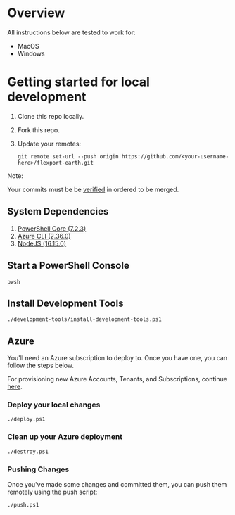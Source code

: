 # Overview

All instructions below are tested to work for:
- MacOS
- Windows

# Getting started for local development

1. Clone this repo locally.
2. Fork this repo.
3. Update your remotes:

    `git remote set-url --push origin https://github.com/<your-username-here>/flexport-earth.git`

Note:

Your commits must be be [verified](https://docs.github.com/en/authentication/managing-commit-signature-verification) in ordered to be merged.

## System Dependencies

1. [PowerShell Core (7.2.3)](https://docs.microsoft.com/en-us/powershell/scripting/install/installing-powershell)
2. [Azure CLI (2.36.0)](https://docs.microsoft.com/en-us/cli/azure/install-azure-cli)
3. [NodeJS (16.15.0)](https://nodejs.org/en/download/)

## Start a PowerShell Console

    pwsh

## Install Development Tools

    ./development-tools/install-development-tools.ps1

## Azure

You'll need an Azure subscription to deploy to. Once you have one, you can follow the steps below.

For provisioning new Azure Accounts, Tenants, and Subscriptions, continue [here](azure/README.md).

### Deploy your local changes

    ./deploy.ps1

### Clean up your Azure deployment

    ./destroy.ps1

### Pushing Changes

Once you've made some changes and committed them, you can push them remotely using the push script:

    ./push.ps1
